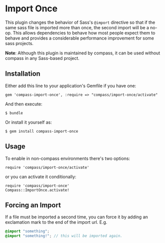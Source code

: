 # Import Once

This plugin changes the behavior of Sass's `@import` directive so that
if the same sass file is imported more than once, the second import
will be a no-op. This allows dependencies to behave how most people
expect them to behave and provides a considerable performance improvement
for some sass projects.

**Note**: Although this plugin is maintained by compass, it can be used
without compass in any Sass-based project.

## Installation

Either add this line to your application's Gemfile if you have one:

    gem 'compass-import-once', :require => "compass/import-once/activate"

And then execute:

    $ bundle

Or install it yourself as:

    $ gem install compass-import-once

## Usage

To enable in non-compass environments there's two options:

    require 'compass/import-once/activate'

or you can activate it conditionally:

    require 'compass/import-once'
    Compass::ImportOnce.activate!

## Forcing an Import

If a file must be imported a second time, you can force it by adding an
exclamation mark to the end of the import url. E.g.


```scss
@import "something";
@import "something!"; // this will be imported again.
```
